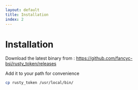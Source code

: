 ```yaml
---
layout: default
title: Installation
index: 2
---
```


# Installation

Download the latest binary from : https://github.com/fancyc-bsi/rusty_token/releases

Add it to your path for convenience

```bash
cp rusty_token /usr/local/bin/
```